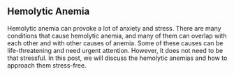 ## Hemolytic Anemia

Hemolytic anemia can provoke a lot of anxiety and stress. There are many conditions that cause hemolytic anemia, and many of them can overlap with each other and with other causes of anemia. Some of these causes can be life-threatening and need urgent attention. However, it does not need to be that stressful. In this post, we will discuss the hemolytic anemias and how to approach them stress-free.